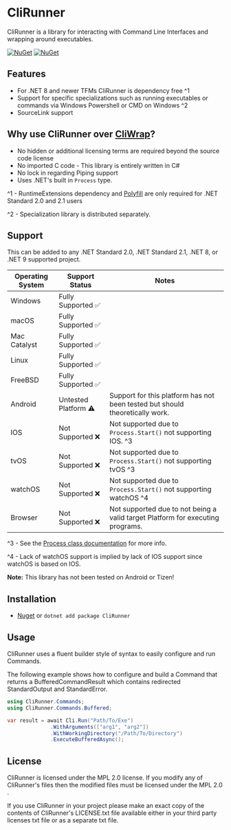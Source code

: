 # CliRunner
CliRunner is a library for interacting with Command Line Interfaces and wrapping around executables.

[![NuGet](https://img.shields.io/nuget/v/CliRunner.svg)](https://www.nuget.org/packages/CliRunner/) 
[![NuGet](https://img.shields.io/nuget/dt/CliRunner.svg)](https://www.nuget.org/packages/CliRunner/)


## Features
* For .NET 8 and newer TFMs CliRunner is dependency free ^1
* Support for specific specializations such as running executables or commands via Windows Powershell or CMD on Windows ^2
* SourceLink support

## Why use CliRunner over [CliWrap](https://github.com/Tyrrrz/CliWrap/)?
* No hidden or additional licensing terms are required beyond the source code license
* No imported C code - This library is entirely written in C#
* No lock in regarding Piping support
* Uses .NET's built in ``Process`` type.

^1 - RuntimeExtensions dependency and [Polyfill](https://github.com/SimonCropp/Polyfill) are only required for .NET Standard 2.0 and 2.1 users

^2 - Specialization library is distributed separately.

## Support 
This can be added to any .NET Standard 2.0, .NET Standard 2.1, .NET 8, or .NET 9 supported project.

| Operating System | Support Status | Notes |
|-|-|-|
| Windows | Fully Supported :white_check_mark: | |
| macOS | Fully Supported :white_check_mark: | |
| Mac Catalyst | Fully Supported :white_check_mark: | |
| Linux | Fully Supported :white_check_mark: | |
| FreeBSD | Fully Supported :white_check_mark: | |
| Android | Untested Platform :warning: | Support for this platform has not been tested but should theoretically work. |
| IOS | Not Supported :x: | Not supported due to ``Process.Start()`` not supporting IOS. ^3 | 
| tvOS | Not Supported :x: | Not supported due to ``Process.Start()`` not supporting tvOS ^3 |
| watchOS | Not Supported :x: | Not supported due to ``Process.Start()`` not supporting watchOS ^4 |
| Browser | Not Supported :x: | Not supported due to not being a valid target Platform for executing programs. |

^3 - See the [Process class documentation](https://learn.microsoft.com/en-us/dotnet/api/system.diagnostics.process.start?view=net-9.0#system-diagnostics-process-start) for more info.

^4 - Lack of watchOS support is implied by lack of IOS support since watchOS is based on IOS.


**Note:** This library has not been tested on Android or Tizen!

## Installation
* [Nuget](https://nuget.org/packages/) or ``dotnet add package CliRunner``

## Usage
CliRunner uses a fluent builder style of syntax to easily configure and run Commands.

The following example shows how to configure and build a Command that returns a BufferedCommandResult which contains redirected StandardOutput and StandardError.

```csharp
using CliRunner.Commands;
using CliRunner.Commands.Buffered;

var result = await Cli.Run("Path/To/Exe")
              .WithArguments(["arg1", "arg2"])
              .WithWorkingDirectory("/Path/To/Directory")
              .ExecuteBufferedAsync();
```

## License
CliRunner is licensed under the MPL 2.0 license. If you modify any of CliRunner's files then the modified files must be licensed under the MPL 2.0 .

If you use CliRunner in your project please make an exact copy of the contents of CliRunner's LICENSE.txt file available either in your third party licenses txt file or as a separate txt file.
